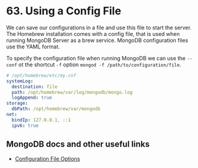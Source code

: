 # 63. Using a Config File

We can save our configurations in a file and use this file to start the server. The Homebrew installation comes with a config file, that is used when running MongoDB Server as a brew service. MongoDB configuration files use the YAML format.

To specify the configuration file when running MongoDB we can use the `--conf` ot the shortcut `-f` option `mongod -f /path/to/configuration/file`.

```yaml
# /opt/homebrew/etc/my.cnf
systemLog:
  destination: file
  path: /opt/homebrew/var/log/mongodb/mongo.log
  logAppend: true
storage:
  dbPath: /opt/homebrew/var/mongodb
net:
  bindIp: 127.0.0.1, ::1
  ipv6: true
```

## MongoDB docs and other useful links

- [Configuration File Options](https://www.mongodb.com/docs/manual/reference/configuration-options/)
